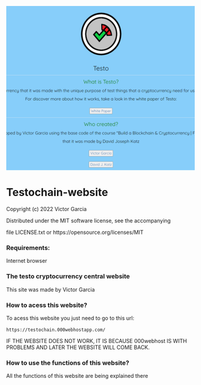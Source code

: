 ![screenshot](/Capture.PNG)

# Testochain-website

<p> Copyright (c) 2022 Victor Garcia </p>
<p> Distributed under the MIT software license, see the accompanying </p>
<p> file LICENSE.txt or https://opensource.org/licenses/MIT </p>

### Requirements: ###

<p> Internet browser </p>

### The testo cryptocurrency central website ###

<p> This site was made by Victor Garcia </p>

### How to acess this website? ###

<p> To acess this website you just need to go to this url: </p>
  
    https://testochain.000webhostapp.com/
    
<p> IF THE WEBSITE DOES NOT WORK, IT IS BECAUSE 000webhost IS WITH PROBLEMS AND LATER THE WEBSITE WILL COME BACK.</p>
  
### How to use the functions of this website? ###

<p> All the functions of this website are being explained there </p>
